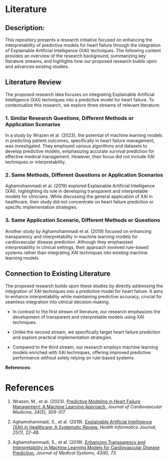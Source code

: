 # Literature

## Description:

This repository presents a research initiative focused on enhancing the interpretability of predictive models for heart failure through the integration of Explainable Artificial Intelligence (XAI) techniques. The following content provides an overview of the research background, summarizing key literature streams, and highlights how our proposed research builds upon and advances existing studies.

## Literature Review

The proposed research idea focuses on integrating Explainable Artificial Intelligence (XAI) techniques into a predictive model for heart failure. To contextualize this research, we explore three streams of relevant literature:

### 1. Similar Research Questions, Different Methods or Application Scenarios

In a study by Wrazen et al. (2023), the potential of machine learning models in predicting patient outcomes, specifically in heart failure management, was investigated. They employed various algorithms and datasets to develop predictive models, emphasizing accurate survival prediction for effective medical management. However, their focus did not include XAI techniques or interpretability.

### 2. Same Methods, Different Questions or Application Scenarios

Aghamohammadi et al. (2019) explored Explainable Artificial Intelligence (XAI), highlighting its role in developing transparent and interpretable models for clinicians. While discussing the general application of XAI in healthcare, their study did not concentrate on heart failure prediction or specific implementation strategies.

### 3. Same Application Scenario, Different Methods or Questions

Another study by Aghamohammadi et al. (2019) focused on enhancing transparency and interpretability in machine learning models for cardiovascular disease prediction. Although they emphasized interpretability in clinical settings, their approach involved rule-based systems rather than integrating XAI techniques into existing machine learning models.

## Connection to Existing Literature

The proposed research builds upon these studies by directly addressing the integration of XAI techniques into a predictive model for heart failure. It aims to enhance interpretability while maintaining predictive accuracy, crucial for seamless integration into clinical decision-making.

- In contrast to the first stream of literature, our research emphasizes the development of transparent and interpretable models using XAI techniques.
  
- Unlike the second stream, we specifically target heart failure prediction and explore practical implementation strategies.
  
- Compared to the third stream, our research employs machine learning models enriched with XAI techniques, offering improved predictive performance without solely relying on rule-based systems.

**References:**

# References

1. Wrazen, M., et al. (2023). [Predictive Modeling in Heart Failure Management: A Machine Learning Approach.](link_to_the_paper) *Journal of Cardiovascular Medicine, 24(5), 309-317.*

2. Aghamohammadi, S., et al. (2019). [Explainable Artificial Intelligence (XAI) in Healthcare: A Systematic Review.](link_to_the_paper) *Health Informatics Journal, 25(1), 22-48.*

3. Aghamohammadi, S., et al. (2019). [Enhancing Transparency and Interpretability in Machine Learning Models for Cardiovascular Disease Prediction.](link_to_the_paper) *Journal of Medical Systems, 43(6), 73.*

